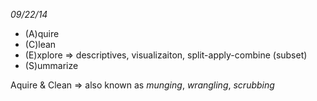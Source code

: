 *09/22/14*

- (A)quire
- (C)lean
- (E)xplore => descriptives, visualizaiton, split-apply-combine (subset)
- (S)ummarize

Aquire & Clean => also known as *munging*, *wrangling*, *scrubbing*